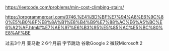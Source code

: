 https://leetcode.com/problems/min-cost-climbing-stairs/


https://programmercarl.com/0746.%E4%BD%BF%E7%94%A8%E6%9C%80%E5%B0%8F%E8%8A%B1%E8%B4%B9%E7%88%AC%E6%A5%BC%E6%A2%AF.html#%E7%AE%97%E6%B3%95%E5%85%AC%E5%BC%80%E8%AF%BE


过去3个月
亚马逊
2
6个月前
字节跳动
谷歌Google
2
微软Microsoft
2
